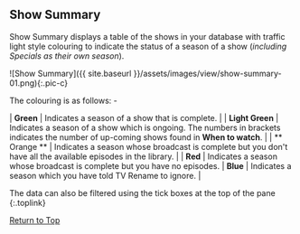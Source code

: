 <!-- START SHOW SUMMARY GRID ----------------- -->
## Show Summary

Show Summary displays a table of the shows in your database with traffic light style colouring to indicate the status of a season of a show (_including Specials as their own season_).

![Show Summary]({{ site.baseurl }}/assets/images/view/show-summary-01.png){:.pic-c}

The colouring is as follows: -

| **Green** | Indicates a season of a show that is complete. |
| **Light Green** | Indicates a season of a show which is ongoing. The numbers in brackets indicates the number of up-coming shows found in **When to watch**. |
| ** Orange ** | Indicates a season whose broadcast is complete but you don't have all the available episodes in the library. |
| **Red** | Indicates a season whose broadcast is complete but you have no episodes.
| **Blue** | Indicates a season which you have told TV&nbsp;Rename to ignore. |

 The data can also be filtered using the tick boxes at the top of the pane
{:.toplink}

[Return to Top]()
<!-- END SHOW SUMMARY ------------------------ -->
